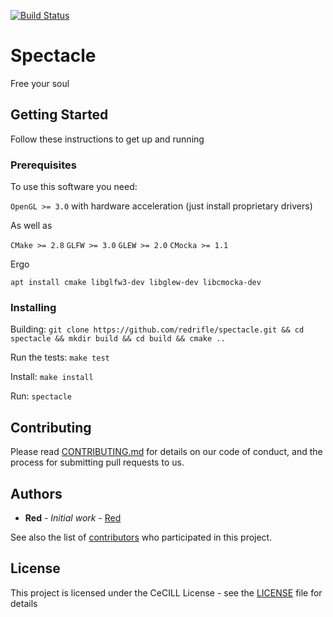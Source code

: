 [![Build Status](https://travis-ci.org/redrifle/spectacle.svg?branch=master)](https://travis-ci.org/redrifle/spectacle)

# Spectacle

Free your soul

## Getting Started

Follow these instructions to get up and running

### Prerequisites

To use this software you need:

```OpenGL >= 3.0``` with hardware acceleration (just install proprietary drivers)

As well as

```CMake >= 2.8``` ```GLFW >= 3.0``` ```GLEW >= 2.0``` ```CMocka >= 1.1```

Ergo

```apt install cmake libglfw3-dev libglew-dev libcmocka-dev```

### Installing

Building:
```git clone https://github.com/redrifle/spectacle.git && cd spectacle && mkdir build && cd build && cmake ..```

Run the tests:
```make test```

Install: ```make install```

Run: ```spectacle```


## Contributing

Please read [CONTRIBUTING.md](CONTRIBUTING.md) for details on our code of conduct, and the process for submitting pull requests to us.


## Authors

* **Red** - *Initial work* - [Red](https://github.com/redrifle)

See also the list of [contributors](https://github.com/redrifle/spectacle/contributors) who participated in this project.

## License

This project is licensed under the CeCILL License - see the [LICENSE](LICENSE) file for details

